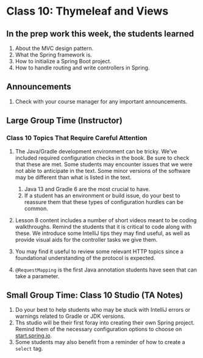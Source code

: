 # Class 10: Thymeleaf and Views

## In the prep work this week, the students learned

1. About the MVC design pattern.
1. What the Spring framework is.
1. How to initialize a Spring Boot project.
1. How to handle routing and write controllers in Spring.

## Announcements

1. Check with your course manager for any important announcements.

## Large Group Time (Instructor)

### Class 10 Topics That Require Careful Attention

1. The Java/Gradle development environment can be tricky. We've included required configuration checks 
in the book. Be sure to check that these are met. Some students may encounter issues that we were not able to anticipate in the text. Some minor versions of the software may be different than what is listed in the text. 

   1. Java 13 and Gradle 6 are the most crucial to have. 
   1. If a student has an environment or build issue, do your best to reassure them that these types of configuration hurdles can be common. 

1. Lesson 8 content includes a number of short videos meant to be coding walkthroughs. Remind the students that it is critical to code along with these. We introduce some IntelliJ tips they may find useful, as well as provide visual aids for the controller tasks we give them.

1. You may find it useful to review some relevant HTTP topics since a foundational understanding of the protocol is expected.

1. ``@RequestMapping`` is the first Java annotation students have seen that can take a parameter.

## Small Group Time: Class 10 Studio (TA Notes)

1. Do your best to help students who may be stuck with IntelliJ errors or warnings related to Gradle or JDK versions.
1. Ths studio will be their first foray into creating their own Spring project. Remind them of the necessary configuration options to choose on [start.spring.io](start.spring.io).
1. Some students may also benefit from a reminder of how to create a ``select`` tag.
